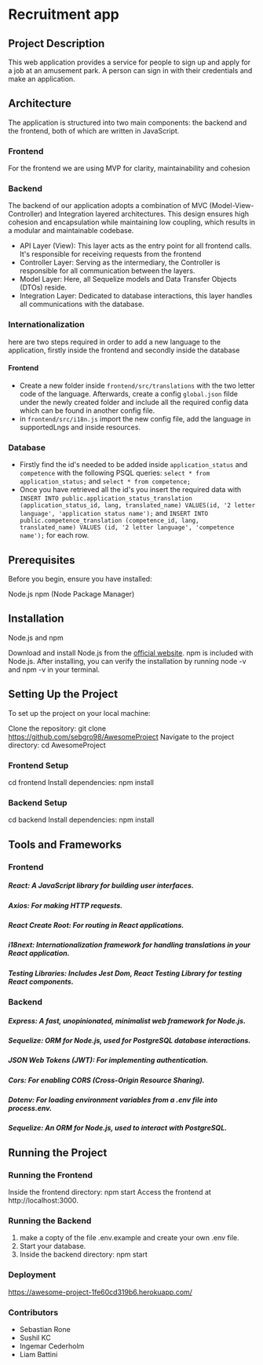 # Recruitment app

## Project Description

This web application provides a service for people to sign up and apply for a job at an amusement park. A person can sign in with their credentials and make an application.

## Architecture
The application is structured into two main components: the backend and the frontend, both of which are written in JavaScript.
### Frontend
For the frontend we are using MVP for clarity, maintainability and cohesion

### Backend
The backend of our application adopts a combination of MVC (Model-View-Controller) and Integration layered architectures. This design ensures high cohesion and encapsulation while maintaining low coupling, which results in a modular and maintainable codebase.

* API Layer (View): This layer acts as the entry point for all frontend calls. It's responsible for receiving requests from the frontend
* Controller Layer: Serving as the intermediary, the Controller is responsible for all communication between the layers.
* Model Layer: Here, all Sequelize models and Data Transfer Objects (DTOs) reside.
* Integration Layer: Dedicated to database interactions, this layer handles all communications with the database.

### Internationalization
here are two steps required in order to add a new language to the application, firstly inside the frontend and secondly inside the database

#### Frontend
* Create a new folder inside `frontend/src/translations` with the two letter code of the language. Afterwards, create a config `global.json` filde under the newly created folder and include all the required config data which can be found in another config file.
* in `frontend/src/i18n.js` import the new config file, add the language in supportedLngs and inside resources.

### Database
* Firstly find the id's needed to be added inside `application_status` and `competence` with the following PSQL queries: `select * from application_status;` and `select * from competence;`
* Once you have retrieved all the id's you insert the required data with `INSERT INTO public.application_status_translation (application_status_id, lang, translated_name) VALUES(id, '2 letter language', 'application status name');` and `INSERT INTO public.competence_translation (competence_id, lang, translated_name) VALUES (id, '2 letter language', 'competence name');` for each row. 

## Prerequisites
Before you begin, ensure you have installed:

Node.js
npm (Node Package Manager)

## Installation
Node.js and npm

Download and install Node.js from the [official website](https://nodejs.org/en).
npm is included with Node.js. After installing, you can verify the installation by running node -v and npm -v in your terminal.

## Setting Up the Project
To set up the project on your local machine:

Clone the repository: git clone https://github.com/sebgro98/AwesomeProject
Navigate to the project directory: cd AwesomeProject

### Frontend Setup
cd frontend
Install dependencies: npm install

### Backend Setup
cd backend
Install dependencies: npm install

## Tools and Frameworks

### Frontend
##### React: A JavaScript library for building user interfaces.
##### Axios: For making HTTP requests.
##### React Create Root: For routing in React applications.
##### i18next: Internationalization framework for handling translations in your React application.
##### Testing Libraries: Includes Jest Dom, React Testing Library for testing React components.



### Backend
##### Express: A fast, unopinionated, minimalist web framework for Node.js.
##### Sequelize: ORM for Node.js, used for PostgreSQL database interactions.
##### JSON Web Tokens (JWT): For implementing authentication.
##### Cors: For enabling CORS (Cross-Origin Resource Sharing).
##### Dotenv: For loading environment variables from a .env file into process.env.
##### Sequelize: An ORM for Node.js, used to interact with PostgreSQL.

## Running the Project

### Running the Frontend
Inside the frontend directory: npm start
Access the frontend at http://localhost:3000.

### Running the Backend
1. make a copty of the file .env.example and create your own .env file.
2. Start your database.
3. Inside the backend directory: npm start

### Deployment
https://awesome-project-1fe60cd319b6.herokuapp.com/

### Contributors
* Sebastian Rone
* Sushil KC
* Ingemar Cederholm
* Liam Battini
